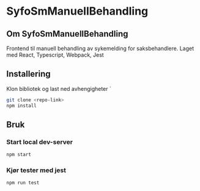 # SyfoSmManuellBehandling

## Om SyfoSmManuellBehandling
Frontend til manuell behandling av sykemelding for saksbehandlere. Laget med React, Typescript, Webpack, Jest

## Installering
Klon bibliotek og last ned avhengigheter ´
```bash
git clone <repo-link>
npm install
```

## Bruk

### Start local dev-server
```bash
npm start
```

### Kjør tester med jest
```bash
npm run test
```

